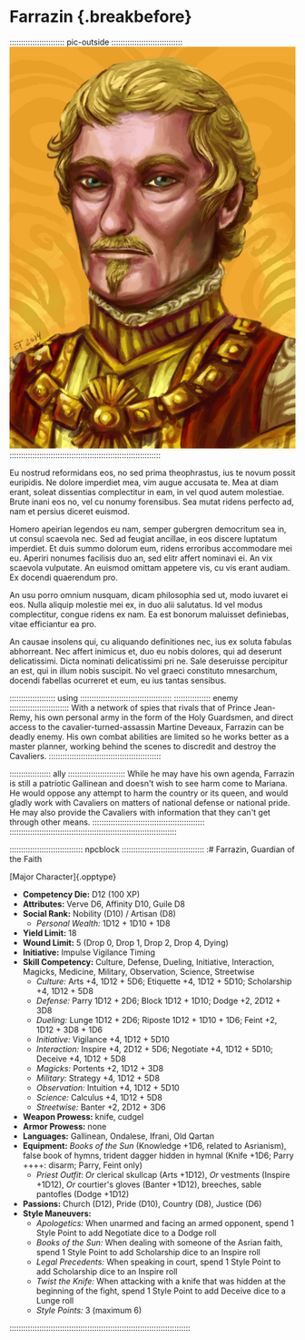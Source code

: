 # Farrazin {.breakbefore}

:::::::::::::::::::::::: pic-outside :::::::::::::::::::::::::::::::
![Farrazin, Guardian of the Faith, by Eleanor Ferron](assets/Portraits/Medium/guardian-farrazin.jpg "Farrazin, Guardian of the Faith, by Eleanor Ferron")
::::::::::::::::::::::::::::::::::::::::::::::::::::::::::::::::::

Eu nostrud reformidans eos, no sed prima theophrastus, ius te novum possit euripidis. Ne dolore imperdiet mea, vim augue accusata te. Mea at diam erant, soleat dissentias complectitur in eam, in vel quod autem molestiae. Brute inani eos no, vel cu nonumy forensibus. Sea mutat ridens perfecto ad, nam et persius diceret euismod.

Homero apeirian legendos eu nam, semper gubergren democritum sea in, ut consul scaevola nec. Sed ad feugiat ancillae, in eos discere luptatum imperdiet. Et duis summo dolorum eum, ridens erroribus accommodare mei eu. Aperiri nonumes facilisis duo an, sed elitr affert nominavi ei. An vix scaevola vulputate. An euismod omittam appetere vis, cu vis erant audiam. Ex docendi quaerendum pro.

An usu porro omnium nusquam, dicam philosophia sed ut, modo iuvaret ei eos. Nulla aliquip molestie mei ex, in duo alii salutatus. Id vel modus complectitur, congue ridens ex nam. Ea est bonorum maluisset definiebas, vitae efficiantur ea pro.

An causae insolens qui, cu aliquando definitiones nec, ius ex soluta fabulas abhorreant. Nec affert inimicus et, duo eu nobis dolores, qui ad deserunt delicatissimi. Dicta nominati delicatissimi pri ne. Sale deseruisse percipitur an est, qui in illum nobis suscipit. No vel graeci constituto mnesarchum, docendi fabellas ocurreret et eum, eu ius tantas sensibus.

:::::::::::::::::::: using ::::::::::::::::::::::::::::::::::::::::
:::::::::::::::: enemy ::::::::::::::::::::::::::
With a network of spies that rivals that of Prince Jean-Remy,
his own personal army in the form of the Holy Guardsmen, and
direct access to the cavalier-turned-assassin Martine Deveaux,
Farrazin can be deadly enemy. His own combat abilities are limited
so he works better as a master planner, working behind the scenes
to discredit and destroy the Cavaliers.
:::::::::::::::::::::::::::::::::::::::::::::::::

:::::::::::::::::: ally :::::::::::::::::::::::::
While he may have his own agenda, Farrazin is still a patriotic Gallinean
and doesn't wish to see harm come to Mariana. He would oppose
any attempt to harm the country or its queen, and would gladly
work with Cavaliers on matters of national defense or national
pride. He may also provide the Cavaliers with information that
they can't get through other means.
:::::::::::::::::::::::::::::::::::::::::::::::::
:::::::::::::::::::::::::::::::::::::::::::::::::::::::::::::::::::::::::

:::::::::::::::::::::::::::::::: npcblock ::::::::::::::::::::::::::::::::::::
:# Farrazin, Guardian of the Faith

[Major Character]{.opptype}

- **Competency Die:** D12 (100 XP)
- **Attributes:** Verve D6, Affinity D10, Guile D8
- **Social Rank:** Nobility (D10) / Artisan (D8)
  - *Personal Wealth:* 1D12 + 1D10 + 1D8
- **Yield Limit:** 18
- **Wound Limit:** 5 (Drop 0, Drop 1, Drop 2, Drop 4, Dying)
- **Initiative:** 
    Impulse 
    Vigilance 
    Timing 
- **Skill Competency:** Culture, Defense, Dueling, Initiative, Interaction, Magicks, Medicine, Military,
                        Observation, Science, Streetwise
  - *Culture:*        Arts +4, 1D12 + 5D6; Etiquette +4, 1D12 + 5D10; Scholarship +4, 1D12 + 5D8
  - *Defense:*        Parry 1D12 + 2D6; Block 1D12 + 1D10; Dodge +2, 2D12 + 3D8
  - *Dueling:*        Lunge 1D12 + 2D6; Riposte 1D12 + 1D10 + 1D6; Feint +2, 1D12 + 3D8 + 1D6
  - *Initiative:*     Vigilance +4, 1D12 + 5D10
  - *Interaction:*    Inspire +4, 2D12 + 5D6; Negotiate +4, 1D12 + 5D10; Deceive +4, 1D12 + 5D8
  - *Magicks:*        Portents +2, 1D12 + 3D8
  - *Military:*       Strategy +4, 1D12 + 5D8
  - *Observation:*    Intuition +4, 1D12 + 5D10
  - *Science:*        Calculus +4, 1D12 + 5D8
  - *Streetwise:*     Banter +2, 2D12 + 3D6
- **Weapon Prowess:** knife, cudgel
- **Armor Prowess:** none
- **Languages:** Gallinean, Ondalese, Ifrani, Old Qartan
- **Equipment:** *Books of the Sun* (Knowledge +1D6, related to Asrianism), false book of hymns, trident dagger hidden in hymnal (Knife +1D6; Parry ++++: disarm; Parry, Feint only)
    - *Priest Outfit*: *Or* clerical skullcap (Arts +1D12), *Or* vestments (Inspire +1D12), *Or* courtier's gloves (Banter +1D12), breeches, sable pantofles (Dodge +1D12)
- **Passions:** 
    Church                 (D12),
    Pride                  (D10), 
    Country                 (D8), 
    Justice                 (D6)
- **Style Maneuvers:**
  - *Apologetics:* When unarmed and facing an armed opponent, spend 1 Style Point to add Negotiate dice to a Dodge roll
  - *Books of the Sun:* When dealing with someone of the Asrian faith, spend 1 Style Point to add Scholarship dice to an Inspire roll
  - *Legal Precedents:* When speaking in court, spend 1 Style Point to add Scholarship dice to an Inspire roll
  - *Twist the Knife:* When attacking with a knife that was hidden at the beginning of the fight, spend 1 Style Point to add Deceive dice to a Lunge roll
  - *Style Points:* 3 (maximum 6)

:::::::::::::::::::::::::::::::::::::::::::::::::::::::::::::::::::::::::::::::

